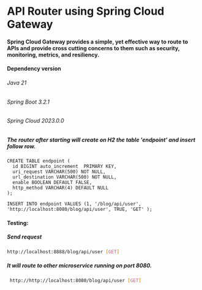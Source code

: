 # API Router using Spring Cloud Gateway 

#### Spring Cloud Gateway provides a simple, yet effective way to route to APIs and provide cross cutting concerns to them such as security, monitoring, metrics, and resiliency.

#### Dependency version 
###### Java 21
###### Spring Boot 3.2.1
###### Spring Cloud 2023.0.0	
		
##### The router after starting will create on H2 the table 'endpoint' and insert follow row.

```
CREATE TABLE endpoint (
  id BIGINT auto_increment  PRIMARY KEY,
  uri_request VARCHAR(500) NOT NULL,
  url_destination VARCHAR(500) NOT NULL,
  enable BOOLEAN DEFAULT FALSE,
  http_method VARCHAR(4) DEFAULT NULL
);
  
INSERT INTO endpoint VALUES (1, '/blog/api/user', 'http://localhost:8080/blog/api/user', TRUE, 'GET' ); 
```


#### Testing:
##### Send request
```sh
http://localhost:8888/blog/api/user [GET] 

```

##### It will route to other microservice running on port 8080.

```sh
 http://http://localhost:8080/blog/api/user [GET]

```